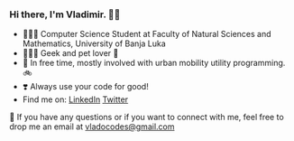 ###  Hi there, I'm Vladimir. 👋🏻

- 👨🏻‍🎓 Computer Science Student at Faculty of Natural Sciences and Mathematics, University of Banja Luka
- 👨🏻‍💻 Geek and pet lover 🐾
- 🚌 In free time, mostly involved with urban mobility utility programming. 🚲
- ❣️ Always use your code for good!
- Find me on: [LinkedIn](https://www.linkedin.com/in/vladimir-mijic/) [Twitter](https://twitter.com/vladocodes)

📧 If you have any questions or if you want to connect with me, feel free to drop me an email at vladocodes@gmail.com


